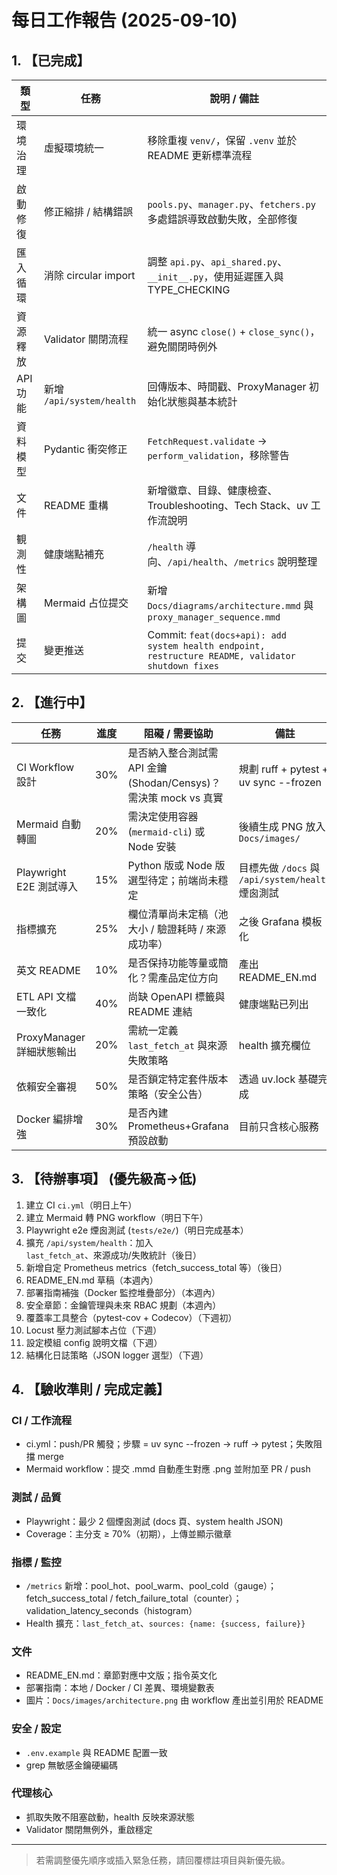 # 每日工作報告 (2025-09-10)

## 1. 【已完成】

| 類型 | 任務 | 說明 / 備註 |
|------|------|-------------|
| 環境治理 | 虛擬環境統一 | 移除重複 `venv/`，保留 `.venv` 並於 README 更新標準流程 |
| 啟動修復 | 修正縮排 / 結構錯誤 | `pools.py`、`manager.py`、`fetchers.py` 多處錯誤導致啟動失敗，全部修復 |
| 匯入循環 | 消除 circular import | 調整 `api.py`、`api_shared.py`、`__init__.py`，使用延遲匯入與 TYPE_CHECKING |
| 資源釋放 | Validator 關閉流程 | 統一 async `close()` + `close_sync()`，避免關閉時例外 |
| API 功能 | 新增 `/api/system/health` | 回傳版本、時間戳、ProxyManager 初始化狀態與基本統計 |
| 資料模型 | Pydantic 衝突修正 | `FetchRequest.validate` → `perform_validation`，移除警告 |
| 文件 | README 重構 | 新增徽章、目錄、健康檢查、Troubleshooting、Tech Stack、uv 工作流說明 |
| 観測性 | 健康端點補充 | `/health` 導向、`/api/health`、`/metrics` 說明整理 |
| 架構圖 | Mermaid 占位提交 | 新增 `Docs/diagrams/architecture.mmd` 與 `proxy_manager_sequence.mmd` |
| 提交 | 變更推送 | Commit: `feat(docs+api): add system health endpoint, restructure README, validator shutdown fixes` |

## 2. 【進行中】

| 任務 | 進度 | 阻礙 / 需要協助 | 備註 |
|------|------|----------------|------|
| CI Workflow 設計 | 30% | 是否納入整合測試需 API 金鑰 (Shodan/Censys)？需決策 mock vs 真實 | 規劃 ruff + pytest + uv sync --frozen |
| Mermaid 自動轉圖 | 20% | 需決定使用容器 (`mermaid-cli`) 或 Node 安裝 | 後續生成 PNG 放入 `Docs/images/` |
| Playwright E2E 測試導入 | 15% | Python 版或 Node 版選型待定；前端尚未穩定 | 目標先做 `/docs` 與 `/api/system/health` 煙囪測試 |
| 指標擴充 | 25% | 欄位清單尚未定稿（池大小 / 驗證耗時 / 來源成功率） | 之後 Grafana 模板化 |
| 英文 README | 10% | 是否保持功能等量或簡化？需產品定位方向 | 產出 README_EN.md |
| ETL API 文檔一致化 | 40% | 尚缺 OpenAPI 標籤與 README 連結 | 健康端點已列出 |
| ProxyManager 詳細狀態輸出 | 20% | 需統一定義 `last_fetch_at` 與來源失敗策略 | health 擴充欄位 |
| 依賴安全審視 | 50% | 是否鎖定特定套件版本策略（安全公告） | 透過 uv.lock 基礎完成 |
| Docker 編排增強 | 30% | 是否內建 Prometheus+Grafana 預設啟動 | 目前只含核心服務 |

## 3. 【待辦事項】 (優先級高→低)

1. 建立 CI `ci.yml`（明日上午）
2. 建立 Mermaid 轉 PNG workflow（明日下午）
3. Playwright e2e 煙囪測試 (`tests/e2e/`)（明日完成基本）
4. 擴充 `/api/system/health`：加入 `last_fetch_at`、來源成功/失敗統計（後日）
5. 新增自定 Prometheus metrics（fetch_success_total 等）（後日）
6. README_EN.md 草稿（本週內）
7. 部署指南補強（Docker 監控堆疊部分）（本週內）
8. 安全章節：金鑰管理與未來 RBAC 規劃（本週內）
9. 覆蓋率工具整合（pytest-cov + Codecov）（下週初）
10. Locust 壓力測試腳本占位（下週）
11. 設定模組 config 說明文檔（下週）
12. 結構化日誌策略（JSON logger 選型）（下週）

## 4. 【驗收準則 / 完成定義】

### CI / 工作流程

- ci.yml：push/PR 觸發；步驟 = uv sync --frozen → ruff → pytest；失敗阻擋 merge
- Mermaid workflow：提交 .mmd 自動產生對應 .png 並附加至 PR / push

### 測試 / 品質

- Playwright：最少 2 個煙囪測試 (docs 頁、system health JSON)
- Coverage：主分支 ≥ 70%（初期），上傳並顯示徽章

### 指標 / 監控

- `/metrics` 新增：pool_hot、pool_warm、pool_cold（gauge）；fetch_success_total / fetch_failure_total（counter）；validation_latency_seconds（histogram）
- Health 擴充：`last_fetch_at`、`sources: {name: {success, failure}}`

### 文件

- README_EN.md：章節對應中文版；指令英文化
- 部署指南：本地 / Docker / CI 差異、環境變數表
- 圖片：`Docs/images/architecture.png` 由 workflow 產出並引用於 README

### 安全 / 設定

- `.env.example` 與 README 配置一致
- grep 無敏感金鑰硬編碼

### 代理核心

- 抓取失敗不阻塞啟動，health 反映來源狀態
- Validator 關閉無例外，重啟穩定

---

> 若需調整優先順序或插入緊急任務，請回覆標註項目與新優先級。
